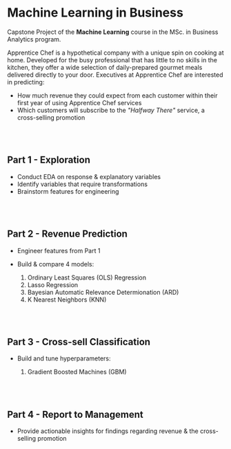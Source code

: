 # Machine Learning in Business

Capstone Project of the **Machine Learning** course in the MSc. in Business Analytics program.

Apprentice Chef is a hypothetical company with a unique spin on cooking at home. Developed for the busy professional that has little to no skills in the kitchen, they offer a wide selection of daily-prepared gourmet meals delivered directly to your door. Executives at Apprentice Chef are interested in predicting: 
- How much revenue they could expect from each customer within their first year of using Apprentice Chef services
- Which customers will subscribe to the *"Halfway There"* service, a cross-selling promotion

<br><br>
## Part 1 - Exploration

- Conduct EDA on response & explanatory variables
- Identify variables that require transformations
- Brainstorm features for engineering

<br><br>
## Part 2 - Revenue Prediction

- Engineer features from Part 1
- Build & compare 4 models:

  1. Ordinary Least Squares (OLS) Regression
  2. Lasso Regression
  3. Bayesian Automatic Relevance Determionation (ARD)
  4. K Nearest Neighbors (KNN)

<br><br>
## Part 3 - Cross-sell Classification

- Build and tune hyperparameters:

  1. Gradient Boosted Machines (GBM)

<br><br>
## Part 4 - Report to Management

- Provide actionable insights for findings regarding revenue & the cross-selling promotion

